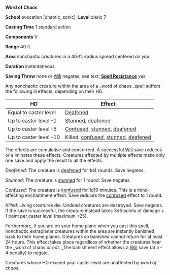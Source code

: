  **Word of Chaos**

**School** evocation [chaotic, sonic]; **Level** cleric 7

**Casting Time** 1 standard action

**Components** V

**Range** 40 ft.

**Area** nonchaotic creatures in a 40-ft.-radius spread centered on you

**Duration** instantaneous

**Saving Throw** none or [Will](../combat.html#_will) negates; see text; **[Spell Resistance](../glossary.html#_spell-resistance)** yes

Any nonchaotic creature within the area of a _word of chaos _spell suffers the following ill effects, depending on their HD.

| HD | Effect |
| --- | --- |
| Equal to caster level | [Deafened](../glossary.html#_deafened) |
| Up to caster level –1 | [Stunned](../glossary.html#_stunned), [deafened](../glossary.html#_deafened) |
| Up to caster level –5 | [Confused](../glossary.html#_confused), [stunned](../glossary.html#_stunned), [deafened](../glossary.html#_deafened) |
| Up to caster level –10 | Killed, [confused](../glossary.html#_confused), [stunned](../glossary.html#_stunned), [deafened](../glossary.html#_deafened) |

The effects are cumulative and concurrent. A successful [Will](../combat.html#_will) save reduces or eliminates these effects. Creatures affected by multiple effects make only one save and apply the result to all the effects.

_Deafened_: The creature is [deafened](../glossary.html#_deafened) for 1d4 rounds. Save negates.

_Stunned_: The creature is [stunned](../glossary.html#_stunned) for 1 round. Save negates.

_Confused_: The creature is [confused](../glossary.html#_confused) for 1d10 minutes. This is a mind-affecting enchantment effect. Save reduces the [confused](../glossary.html#_confused) effect to 1 round.

_Killed_: Living creatures die. Undead creatures are destroyed. Save negates. If the save is successful, the creature instead takes 3d6 points of damage + 1 point per caster level (maximum +25).

Furthermore, if you are on your home plane when you cast this spell, nonchaotic extraplanar creatures within the area are instantly banished back to their home planes. Creatures so banished cannot return for at least 24 hours. This effect takes place regardless of whether the creatures hear the _word of chaos _or not_. _The banishment effect allows a [Will](../combat.html#_will) save (at a –4 penalty) to negate.

Creatures whose HD exceed your caster level are unaffected by _word of chaos._

